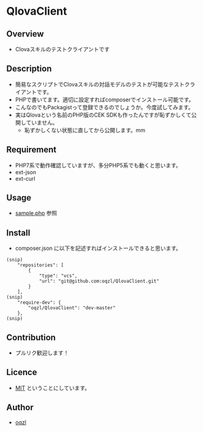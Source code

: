 # QlovaClient

## Overview
- Clovaスキルのテストクライアントです

## Description
- 簡易なスクリプトでClovaスキルの対話モデルのテストが可能なテストクライアントです。
- PHPで書いてます。適切に設定すればcomposerでインストール可能です。
- こんなのでもPackagistって登録できるのでしょうか。今度試してみます。
- 実はQlovaという名前のPHP版のCEK SDKも作ったんですが恥ずかしくて公開していません。
  - 恥ずかしくない状態に直してから公開します。mm

## Requirement
- PHP7系で動作確認していますが、多分PHP5系でも動くと思います。
- ext-json
- ext-curl

## Usage
- [sample.php](https://github.com/oqzl/QlovaClient/blob/master/sample.php) 参照

## Install
- composer.json に以下を記述すればインストールできると思います。
```
(snip)
    "repositories": [
        {
            "type": "vcs",
            "url": "git@github.com:oqzl/QlovaClient.git"
        }
    ],
(snip)
    "require-dev": {
        "oqzl/QlovaClient": "dev-master"
    },
(snip)
```

## Contribution
- プルリク歓迎します！

## Licence
- [MIT](https://github.com/oqzl/QlovaClient/blob/master/LICENSE) ということにしています。

## Author
- [oqzl](https://github.com/oqzl)
